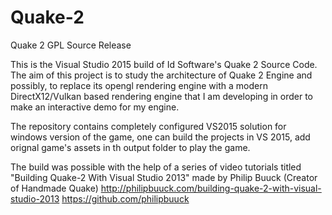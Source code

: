 # Quake-2
Quake 2 GPL Source Release

This is the Visual Studio 2015 build of Id Software's Quake 2 Source Code. The aim of this project is to study the 
architecture of Quake 2 Engine and possibly, to replace its opengl rendering engine with a modern DirectX12/Vulkan 
based rendering engine that I am developing in order to make an interactive demo for my engine.

The repository contains completely configured VS2015 solution for windows version of the game, one can build the projects in VS 2015,
add orignal game's assets in th output folder to play the game.

The build was possible with the help of a series of video tutorials titled "Building Quake-2 With Visual Studio 2013" 
made by Philip Buuck (Creator of Handmade Quake)
http://philipbuuck.com/building-quake-2-with-visual-studio-2013
https://github.com/philipbuuck
